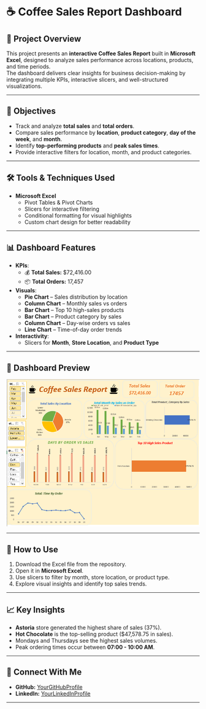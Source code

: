 # ☕ Coffee Sales Report Dashboard

## 📌 Project Overview
This project presents an **interactive Coffee Sales Report** built in **Microsoft Excel**, designed to analyze sales performance across locations, products, and time periods.  
The dashboard delivers clear insights for business decision-making by integrating multiple KPIs, interactive slicers, and well-structured visualizations.

---

## 🎯 Objectives
- Track and analyze **total sales** and **total orders**.
- Compare sales performance by **location**, **product category**, **day of the week**, and **month**.
- Identify **top-performing products** and **peak sales times**.
- Provide interactive filters for location, month, and product categories.

---

## 🛠 Tools & Techniques Used
- **Microsoft Excel**
  - Pivot Tables & Pivot Charts
  - Slicers for interactive filtering
  - Conditional formatting for visual highlights
  - Custom chart design for better readability

---

## 📊 Dashboard Features
- **KPIs**:
  - 💰 **Total Sales:** $72,416.00  
  - 📦 **Total Orders:** 17,457  
- **Visuals**:
  - **Pie Chart** – Sales distribution by location  
  - **Column Chart** – Monthly sales vs orders  
  - **Bar Chart** – Top 10 high-sales products  
  - **Bar Chart** – Product category by sales  
  - **Column Chart** – Day-wise orders vs sales  
  - **Line Chart** – Time-of-day order trends  
- **Interactivity**:
  - Slicers for **Month**, **Store Location**, and **Product Type**

---

## 📸 Dashboard Preview
![Coffee Sales Dashboard](https://github.com/Ritesh7370/Coffic_Sales_Report/blob/main/dashboard.png?raw=true)

---

## 🚀 How to Use
1. Download the Excel file from the repository.
2. Open it in **Microsoft Excel**.
3. Use slicers to filter by month, store location, or product type.
4. Explore visual insights and identify top sales trends.

---

## 📈 Key Insights
- **Astoria** store generated the highest share of sales (37%).
- **Hot Chocolate** is the top-selling product ($47,578.75 in sales).
- Mondays and Thursdays see the highest sales volumes.
- Peak ordering times occur between **07:00 - 10:00 AM**.

---

## 🤝 Connect With Me
- **GitHub:** [YourGitHubProfile](https://github.com/YourGitHubProfile)  
- **LinkedIn:** [YourLinkedInProfile](https://linkedin.com/in/YourLinkedInProfile)  

---
